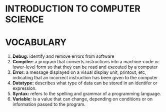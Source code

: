 # INTRODUCTION TO COMPUTER SCIENCE

# VOCABULARY

1. **Debug:** identify and remove errors from software
2. **Compiler:** a program that converts instructions into a machine-code or lower-level form so that they can be read and executed by a computer
3. **Error:** a message displayed on a visual display unit, printout, etc, indicating that an incorrect instruction has been given to the computer
4. **Datatype:** describes what type of data can be stored in an identifer or expression.
5. **Syntax:** refers to the spelling and grammar of a programming language.
6. **Variable:** is a value that can change, depending on conditions or on information passed to the program.